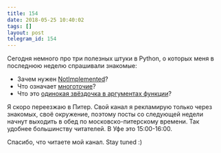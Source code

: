 ```yaml
---
title: 154
date: 2018-05-25 10:40:02
tags: []
layout: post
telegram_id: 154
---
```


Сегодня немного про три полезных штуки в Python, о которых меня в последнюю неделю спрашивали знакомые:

+ Зачем нужен [NotImplemented](https://medium.com/@s16h/pythons-notimplemented-type-2d720137bf41)?
+ Что означает [многоточие](http://qaru.site/questions/1350/what-does-the-python-ellipsis-object-do)?
+ Что это [одинокая звёздочка в аргументах функции](https://www.python.org/dev/peps/pep-3102/)?

Я скоро переезжаю в Питер. Свой канал я рекламирую только через знакомых, своё окружение, поэтому посты со следующей недели начнут выходить в обед по московско-питерскому времени. Так удобнее большинству читателей. В Уфе это 15:00-16:00.

Спасибо, что читаете мой канал. Stay tuned :)

